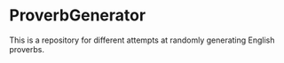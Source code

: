 # ProverbGenerator
This is a repository for different attempts at randomly generating English proverbs.
